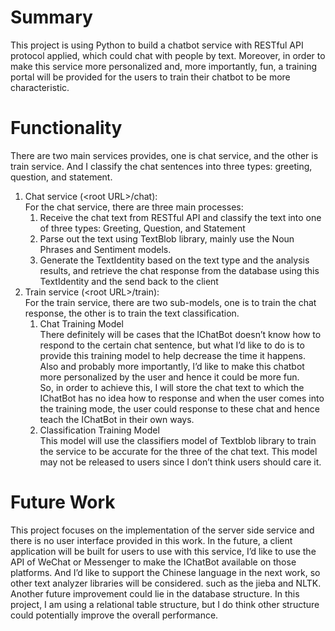 # Summary
This project is using Python to build a chatbot service with RESTful API protocol applied, 
which could chat with people by text. Moreover, in order to make this service more personalized and, 
more importantly, fun, a training portal will be provided for the users to train their chatbot to be more characteristic.

# Functionality
There are two main services provides, one is chat service, and the other is train service. 
And I classify the chat sentences into three types: greeting, question, and statement.
1. Chat service (\<root URL\>/chat):<br/>
    For the chat service, there are three main processes:
   1. Receive the chat text from RESTful API and classify the text into one of three types:
Greeting, Question, and Statement
   2. Parse out the text using TextBlob library, mainly use the Noun Phrases and Sentiment models.
   3. Generate the TextIdentity based on the text type and the analysis results,
and retrieve the chat response from the database using this TextIdentity and the send back to the client
2. Train service (\<root URL\>/train):<br/>
    For the train service, there are two sub-models, one is to train the chat response,
the other is to train the text classification.
   1. Chat Training Model<br/>
        There definitely will be cases that the IChatBot doesn’t know how to respond to the certain chat sentence,
but what I’d like to do is to provide this training model to help decrease the time it happens. 
Also and probably more importantly, I’d like to make this chatbot more personalized by the user and hence it could be more fun.<br/>
        So, in order to achieve this, I will store the chat text to which the IChatBot has no idea how to response
and when the user comes into the training mode, the user could response to these chat and hence teach the 
IChatBot in their own ways.
   2. Classification Training Model<br/>
        This model will use the classifiers model of Textblob library to train the service to be accurate
for the three of the chat text. This model may not be released to users since I don’t think users should care it.

# Future Work
This project focuses on the implementation of the server side service 
and there is no user interface provided in this work. In the future, a client application will be built 
for users to use with this service, I’d like to use the API of WeChat or Messenger to 
make the IChatBot available on those platforms. And I’d like to support the Chinese language in the next work, 
so other text analyzer libraries will be considered. such as the jieba and NLTK. 
Another future improvement could lie in the database structure. In this project, I am using a relational table structure, 
but I do think other structure could potentially improve the overall performance.

